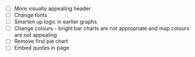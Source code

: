 - [ ] More visually appealing header
- [ ] Change fonts
- [ ] Smarten up logic in earlier graphs
- [ ] Change colours - bright bar charts are not appropriate and map colours are not appealing
- [ ] Remove first pie chart
- [ ] Embed quotes in page
